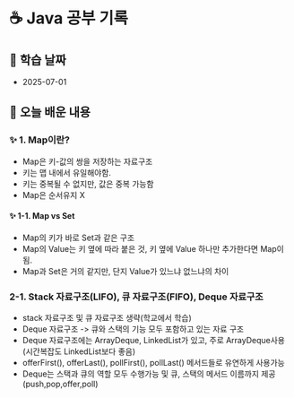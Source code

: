 # ☕ Java 공부 기록

## 📘 학습 날짜
- 2025-07-01

## 📅 오늘 배운 내용

### ✨ 1. Map이란? 

- Map은 키-값의 쌍을 저장하는 자료구조
- 키는 맵 내에서 유일해야함.
- 키는 중복될 수 없지만, 값은 중복 가능함
- Map은 순서유지 X

#### ✨ 1-1. Map vs Set
- Map의 키가 바로 Set과 같은 구조
- Map의 Value는 키 옆에 따라 붙은 것, 키 옆에 Value 하나만 추가한다면 Map이 됨.
- Map과 Set은 거의 같지만, 단지 Value가 있느냐 없느냐의 차이

### 2-1. Stack 자료구조(LIFO), 큐 자료구조(FIFO), Deque 자료구조
- stack 자료구조 및 큐 자료구조 생략(학교에서 학습)
- Deque 자료구조 -> 큐와 스택의 기능 모두 포함하고 있는 자료 구조
- Deque 자료구조에는 ArrayDeque, LinkedList가 있고, 주로 ArrayDeque사용 (시간복잡도 LinkedList보다 좋음)
- offerFirst(), offerLast(), pollFirst(), pollLast() 메서드들로 유연하게 사용가능
- Deque는 스택과 큐의 역할 모두 수행가능 및 큐, 스택의 메서드 이름까지 제공(push,pop,offer,poll)

